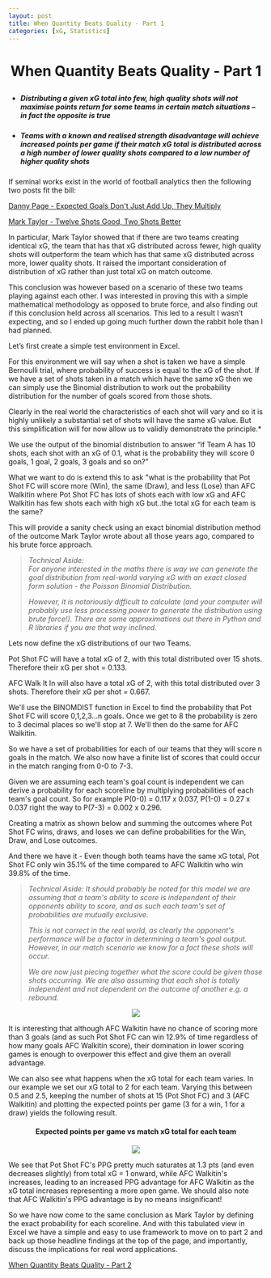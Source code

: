 ```yaml
---
layout: post
title: When Quantity Beats Quality - Part 1
categories: [xG, Statistics]
---
```


# <p align=center>  When Quantity Beats Quality - Part 1 </p>

-   ##### Distributing a given xG total into few, high quality shots will not maximise points return for some teams in certain match situations – in fact the opposite is true
-   ##### Teams with a known and realised strength disadvantage will achieve increased points per game if their match xG total is distributed across a high number of lower quality shots compared to a low number of higher quality shots
If seminal works exist in the world of football analytics then the following two posts fit the bill:

[Danny Page - Expected Goals Don't Just Add Up, They Multiply](https://medium.com/@dannypage/expected-goals-just-don-t-add-up-they-also-multiply-1dfd9b52c7d0)

[Mark Taylor - Twelve Shots Good, Two Shots Better](http://thepowerofgoals.blogspot.com/2014/02/twelve-shots-good-two-shots-better.html)

In particular, Mark Taylor showed that if there are two teams creating identical xG, the team that has that xG distributed across fewer, high quality shots will outperform the team which has that same xG distributed across more, lower quality shots. It raised the important consideration of distribution of xG rather than just total xG on match outcome.

This conclusion was however based on a scenario of these two teams playing against each other. I was interested in proving this with a simple mathematical methodology as opposed to brute force, and also finding out if this conclusion held across all scenarios. This led to a result I wasn’t expecting, and so I ended up going much further down the rabbit hole than I had planned. 

Let’s first create a simple test environment in Excel.

For this environment we will say when a shot is taken we have a simple Bernoulli trial, where probability of success is equal to the xG of the shot. If we have a set of shots taken in a match which have the same xG then we can simply use the Binomial distribution to work out the probability distribution for the number of goals scored from those shots.

Clearly in the real world the characteristics of each shot will vary and so it is highly unlikely a substantial set of shots will have the same xG value. But this simplification will for now allow us to validly demonstrate the principle.*

We use the output of the binomial distribution to answer “if Team A has 10 shots, each shot with an xG of 0.1, what is the probability they will score 0 goals, 1 goal, 2 goals, 3 goals and so on?”

What we want to do is extend this to ask "what is the probability that Pot Shot FC will score more (Win), the same (Draw), and less (Lose) than AFC Walkitin where Pot Shot FC has lots of shots each with low xG and AFC Walkitin has few shots each with high xG  but..the total xG for each team is the same?

This will provide a sanity check using an exact binomial distribution method of the outcome Mark Taylor wrote about all those years ago, compared to his brute force approach.

> *Technical Aside:  
> For anyone interested in the maths there is way we can generate the goal distribution from real-world varying xG with an exact closed form solution - the Poisson Binomial Distribution.*
> 
> *However, it is notoriously difficult to calculate (and your computer will probably use less processing power to generate the distribution using brute force!). There are some approximations out there in Python and R libraries if you are that way inclined.*

Lets now define the xG distributions of our two Teams.

Pot Shot FC will have a total xG of 2, with this total distributed over 15 shots. Therefore their xG per shot = 0.133.

AFC Walk It In will also have a total xG of 2, with this total distributed over 3 shots. Therefore their xG per shot = 0.667.

We'll use the BINOMDIST function in Excel to find the probability that Pot Shot FC will score 0,1,2,3...n goals. Once we get to 8 the probability is zero to 3 decimal places so we'll stop at 7. We'll then do the same for AFC Walkitin.

So we have a set of probabilities for each of our teams that they will score n goals in the match. We also now have a finite list of scores that could occur in the match ranging from 0-0 to 7-3.

Given we are assuming each team's goal count is independent we can derive a probability for each scoreline by multiplying probabilities of each team's goal count. So for example P(0-0) = 0.117 x 0.037, P(1-0) = 0.27 x 0.037 right the way to P(7-3) = 0.002 x 0.296.

Creating a matrix as shown below and summing the outcomes where Pot Shot FC wins, draws, and loses we can define probabilities for the Win, Draw, and Lose outcomes.

And there we have it - Even though both teams have the same xG total, Pot Shot FC only win 35.1% of the time compared to AFC Walkitin who win 39.8% of the time.

> *Technical Aside:*
> *It should probably be noted for this model we are assuming that a team's ability to score is independent of their opponents ability to score, and as such each team's set of probabilities are mutually exclusive.*
> 
> *This is not correct in the real world, as clearly the opponent's performance will be a factor in determining a team's goal output. However, in our match scenario we know for a fact these shots will occur.*
> 
> *We are now just piecing together what the score could be given those shots occurring. We are also assuming that each shot is totally independent and not dependent on the outcome of another e.g. a rebound.*

<p align="center">
 <img src="https://static.wixstatic.com/media/160ff0_2965bfc45a0249a795224dfd101bdd2e~mv2.png/v1/fill/w_702,h_411,al_c,q_85,usm_0.66_1.00_0.01,enc_auto/excel.png" />
</p>

It is interesting that although AFC Walkitin have no chance of scoring more than 3 goals (and as such Pot Shot FC can win 12.9% of time regardless of how many goals AFC Walkitin score), their domination in lower scoring games is enough to overpower this effect and give them an overall advantage.

We can also see what happens when the xG total for each team varies. In our example we set our xG total to 2 for each team. Varying this between 0.5 and 2.5, keeping the number of shots at 15 (Pot Shot FC) and 3 (AFC Walkitin) and plotting the expected points per game (3 for a win, 1 for a draw) yields the following result.
#### <p align="center"> Expected points per game vs match xG total for each team
</p>

<p align="center">
 <img src="https://static.wixstatic.com/media/160ff0_9875e9933fd34cac97fdc9b857ae6c81~mv2.png/v1/fill/w_557,h_326,al_c,q_85,usm_0.66_1.00_0.01,enc_auto/graph.png" />
</p>

We see that Pot Shot FC's PPG pretty much saturates at 1.3 pts (and even decreases slightly) from total xG = 1 onward, while AFC Walkitin's increases, leading to an increased PPG advantage for AFC Walkitin as the xG total increases representing a more open game. We should also note that AFC Walkitin's PPG advantage is by no means insignificant!

So we have now come to the same conclusion as Mark Taylor by defining the exact probability for each scoreline. And with this tabulated view in Excel we have a simple and easy to use framework to move on to part 2 and back up those headline findings at the top of the page, and importantly, discuss the implications for real word applications.


[When Quantity Beats Quality - Part 2](https://www.opengoalapp.com/quantoverqual2)
